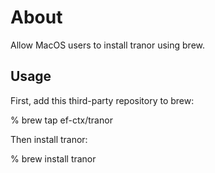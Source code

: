 # About

Allow MacOS users to install tranor using brew.

## Usage

First, add this third-party repository to brew:

% brew tap ef-ctx/tranor

Then install tranor:

% brew install tranor
